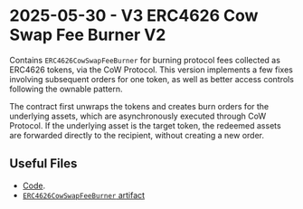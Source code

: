 # 2025-05-30 - V3 ERC4626 Cow Swap Fee Burner V2

Contains `ERC4626CowSwapFeeBurner` for burning protocol fees collected as ERC4626 tokens, via the CoW Protocol. This version implements a few fixes involving subsequent orders for one token, as well as better access controls following the ownable pattern.

The contract first unwraps the tokens and creates burn orders for the underlying assets, which are asynchronously executed through CoW Protocol.
If the underlying asset is the target token, the redeemed assets are forwarded directly to the recipient, without creating a new order.

## Useful Files

- [Code](https://github.com/balancer/balancer-v3-monorepo/commit/84cfb0d9d0bd024f92c7a95c64ab7ab8b4c12f4b).
- [`ERC4626CowSwapFeeBurner` artifact](./artifact/ERC4626CowSwapFeeBurner.json)
